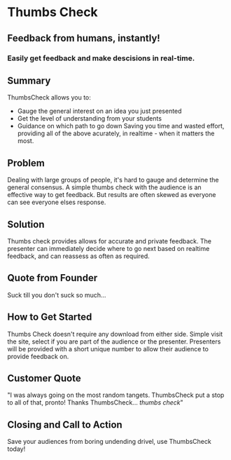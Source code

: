# Thumbs Check #

<!-- 
> This material was originally posted [here](http://www.quora.com/What-is-Amazons-approach-to-product-development-and-product-management). It is reproduced here for posterities sake.

There is an approach called "working backwards" that is widely used at Amazon. They work backwards from the customer, rather than starting with an idea for a product and trying to bolt customers onto it. While working backwards can be applied to any specific product decision, using this approach is especially important when developing new products or features.

For new initiatives a product manager typically starts by writing an internal press release announcing the finished product. The target audience for the press release is the new/updated product's customers, which can be retail customers or internal users of a tool or technology. Internal press releases are centered around the customer problem, how current solutions (internal or external) fail, and how the new product will blow away existing solutions.

If the benefits listed don't sound very interesting or exciting to customers, then perhaps they're not (and shouldn't be built). Instead, the product manager should keep iterating on the press release until they've come up with benefits that actually sound like benefits. Iterating on a press release is a lot less expensive than iterating on the product itself (and quicker!).

If the press release is more than a page and a half, it is probably too long. Keep it simple. 3-4 sentences for most paragraphs. Cut out the fat. Don't make it into a spec. You can accompany the press release with a FAQ that answers all of the other business or execution questions so the press release can stay focused on what the customer gets. My rule of thumb is that if the press release is hard to write, then the product is probably going to suck. Keep working at it until the outline for each paragraph flows. 

Oh, and I also like to write press-releases in what I call "Oprah-speak" for mainstream consumer products. Imagine you're sitting on Oprah's couch and have just explained the product to her, and then you listen as she explains it to her audience. That's "Oprah-speak", not "Geek-speak".

Once the project moves into development, the press release can be used as a touchstone; a guiding light. The product team can ask themselves, "Are we building what is in the press release?" If they find they're spending time building things that aren't in the press release (overbuilding), they need to ask themselves why. This keeps product development focused on achieving the customer benefits and not building extraneous stuff that takes longer to build, takes resources to maintain, and doesn't provide real customer benefit (at least not enough to warrant inclusion in the press release).
 -->
 
## Feedback from humans, instantly! ##

### Easily get feedback and make descisions in real-time. ###

## Summary ##
ThumbsCheck allows you to:
- Gauge the general interest on an idea you just presented
- Get the level of understanding from your students
- Guidance on which path to go down
Saving you time and wasted effort, providing all of the above acurately, in realtime - when it matters the most.


## Problem ##
Dealing with large groups of people, it's hard to gauge and determine the general consensus. A simple thumbs check with the audience is an effective way to get feedback. But results are often skewed as everyone can see everyone elses response.

## Solution ##
Thumbs check provides allows for accurate and private feedback. The presenter can immediately decide where to go next based on realtime feedback, and can reassess as often as required. 

## Quote from Founder ##
Suck till you don't suck so much...

## How to Get Started ##
Thumbs Check doesn't require any download from either side. Simple visit the site, select if you are part of the audience or the presenter. Presenters will be provided with a short unique number to allow their audience to provide feedback on.

## Customer Quote ##
"I was always going on the most random tangets. ThumbsCheck put a stop to all of that, pronto! Thanks ThumbsCheck... *thumbs check*"

## Closing and Call to Action ##
Save your audiences from boring undending drivel, use ThumbsCheck today!
